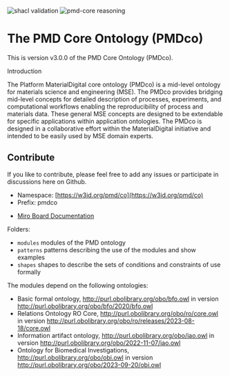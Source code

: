 ![shacl validation](https://github.com/materialdigital/core-ontology/actions/workflows/shacl.yaml/badge.svg?branch=develop-3.0.0)
![pmd-core reasoning](https://github.com/materialdigital/core-ontology/actions/workflows/reasoning.yaml/badge.svg?branch=develop-3.0.0)

# The PMD Core Ontology (PMDco) 

This is version v3.0.0 of the PMD Core Ontology (PMDco). 

Introduction

The Platform MaterialDigital core ontology (PMDco) is a mid-level ontology for materials science and engineering (MSE). The PMDco provides bridging mid-level concepts for detailed description of processes, experiments, and computational workflows enabling the reproducibility of process and materials data. These general MSE concepts are designed to be extendable for specific applications within application ontologies. The PMDco is designed in a collaborative effort within the MaterialDigital initiative and intended to be easily used by MSE domain experts.

## Contribute
If you like to contribute, please feel free to add any issues or participate in discussions here on Github.

- Namespace: [https://w3id.org/pmd/co](https://w3id.org/pmd/co)
- Prefix: pmdco
<!---
- [OWL Documentation in HTML](https://w3id.org/pmd/co)
--->
- [Miro Board Documentation](https://miro.com/app/board/uXjVNOTPrFo=/)

Folders: 
 - ```modules```    modules of the PMD ontology
 - ```patterns```    patterns describing the use of the modules and show examples
 - ```shapes```    shapes to describe the sets of conditions and constraints of use formally

The modules depend on the following ontologies:
- Basic formal ontology, http://purl.obolibrary.org/obo/bfo.owl in version http://purl.obolibrary.org/obo/bfo/2020/bfo.owl 
- Relations Ontology RO Core,  http://purl.obolibrary.org/obo/ro/core.owl in version http://purl.obolibrary.org/obo/ro/releases/2023-08-18/core.owl 
- Information artifact ontology, http://purl.obolibrary.org/obo/iao.owl in version http://purl.obolibrary.org/obo/2022-11-07/iao.owl 
- Ontology for Biomedical Investigations, http://purl.obolibrary.org/obo/obi.owl in version http://purl.obolibrary.org/obo/2023-09-20/obi.owl